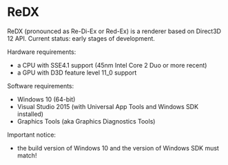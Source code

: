 # ReDX
ReDX (pronounced as Re-Di-Ex or Red-Ex) is a renderer based on Direct3D 12 API.
Current status: early stages of development.

Hardware requirements:
* a CPU with SSE4.1 support (45nm Intel Core 2 Duo or more recent)
* a GPU with D3D feature level 11_0 support

Software requirements:
* Windows 10 (64-bit)
* Visual Studio 2015 (with Universal App Tools and Windows SDK installed)
* Graphics Tools (aka Graphics Diagnostics Tools)

Important notice:
* the build version of Windows 10 and the version of Windows SDK must match!
